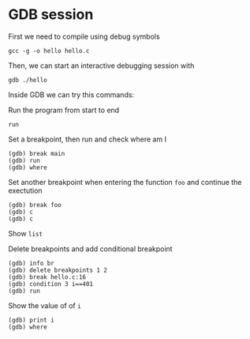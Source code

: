 # GDB session

First we need to compile using debug symbols

```
gcc -g -o hello hello.c
```

Then, we can start an interactive debugging session with

```
gdb ./hello
```

Inside GDB we can try this commands:

Run the program from start to end
```
run
```

Set a breakpoint, then run and check where am I

```
(gdb) break main
(gdb) run
(gdb) where
```

Set another breakpoint when entering the function `foo` and continue the exectution
```
(gdb) break foo
(gdb) c
(gdb) c
```

Show `list`

Delete breakpoints and add conditional breakpoint

```
(gdb) info br
(gdb) delete breakpoints 1 2
(gdb) break hello.c:16
(gdb) condition 3 i==401
(gdb) run
```

Show the value of of `i`

```
(gdb) print i
(gdb) where
```


